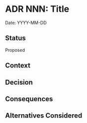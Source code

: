 # ADR NNN: Title

Date: YYYY-MM-DD

## Status
Proposed

## Context

## Decision

## Consequences

## Alternatives Considered
